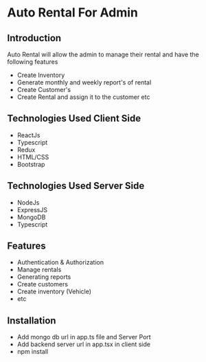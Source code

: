 # Auto Rental For Admin

## Introduction
Auto Rental will allow the admin to manage their rental and have the following features
 - Create Inventory 
 - Generate monthly and weekly report's of rental
 - Create Customer's
 - Create Rental and assign it to the customer etc

## Technologies Used Client Side
- ReactJs
- Typescript
- Redux
- HTML/CSS
- Bootstrap

## Technologies Used Server Side
- NodeJs
- ExpressJS
- MongoDB
- Typescript

## Features
- Authentication & Authorization
- Manage rentals
- Generating reports
- Create customers
- Create inventory (Vehicle)
- etc


## Installation
- Add mongo db url in app.ts file and Server Port
- Add backend server url in app.tsx in client side
- npm install
